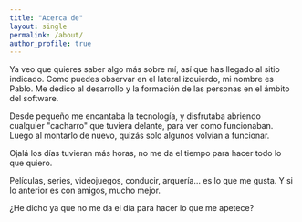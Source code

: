 ```yaml
---
title: "Acerca de"
layout: single
permalink: /about/
author_profile: true
---
```

Ya veo que quieres saber algo más sobre mí, así que has llegado al sitio indicado. Como puedes observar en el lateral izquierdo, mi nombre es Pablo. Me dedico al desarrollo y la formación de las personas en el ámbito del software.

Desde pequeño me encantaba la tecnología, y disfrutaba abriendo cualquier "cacharro" que tuviera delante, para ver como funcionaban. Luego al montarlo de nuevo, quizás solo algunos volvían a funcionar. 

Ojalá los días tuvieran más horas, no me da el tiempo para hacer todo lo que quiero.

Películas, series, videojuegos, conducir, arquería... es lo que me gusta. Y si lo anterior es con amigos, mucho mejor.

¿He dicho ya que no me da el día para hacer lo que me apetece?